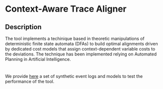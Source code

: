 # Context-Aware Trace Aligner
## Description
The tool implements a techinique based in theoretic manipulations of deterministic finite state automata (DFAs) to build optimal alignments driven by dedicated cost models that assign context-dependent variable costs to the deviations.
The technique has been implemented relying on Automated Planning in Artificial Intelligence.
#
We provide [here](https://drive.google.com/file/d/1WVQYU1hdiKNJgzDeR2L7yTiiZIJekh_u/view?usp=sharing) a set of synthetic event logs and models to test the performance of the tool.
